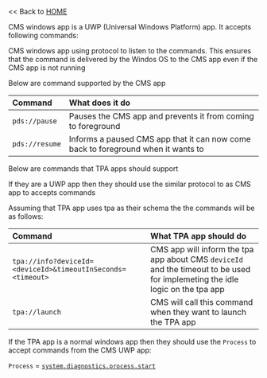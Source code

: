 << Back to [HOME](README.md)

CMS windows app is a UWP (Universal Windows Platform) app. It accepts following commands:

CMS windows app using protocol to listen to the commands. This ensures that the command is delivered by the Windos OS to the CMS app even if the CMS app is not running

Below are command supported by the CMS app

|  Command	|   What does it do	|
| :-- | :-- |
| `pds://pause` | Pauses the CMS app and prevents it from coming to foreground |
| `pds://resume` | Informs a paused CMS app that it can now come back to foreground when it wants to	|


Below are commands that TPA apps should support

If they are a UWP app then they should use the similar protocol to as CMS app to accepts commands

Assuming that TPA app uses tpa as their schema the the commands will be as follows:

|  Command	|   What TPA app should do	|
| :-- | :-- |
| `tpa://info?deviceId=<deviceId>&timeoutInSeconds=<timeout>` | CMS app will inform the tpa app about CMS `deviceId` and the timeout to be used for implemeting the idle logic on the tpa app |
| `tpa://launch` | CMS will call this command when they want to launch the TPA app |

If the TPA app is a normal windows app then they should use the `Process` to accept commands from the CMS UWP app:

`Process` = [`system.diagnostics.process.start`](https://docs.microsoft.com/en-us/dotnet/api/system.diagnostics.process.start?view=netframework-4.7.2#System_Diagnostics_Process_Start)
